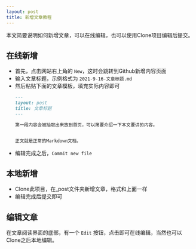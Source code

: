 ```yaml
---
layout: post
title: 新增文章教程
---
```


本文简要说明如何新增文章，可以在线编辑，也可以使用Clone项目编辑后提交。

## 在线新增

- 首先，点击网站右上角的 `New`，这时会跳转到Github新增内容页面
- 输入文章标题，示例格式为 `2021-9-16-文章标题.md`
- 然后粘贴下面的文章模板，填充实际内容即可
    ```markdown
    ---
    layout: post
    title: 文章标题
    ---

    第一段内容会被抽取出来放到首页，可以简要介绍一下本文要讲的内容。


    正文就是正常的Markdown文档。
    ```
- 编辑完成之后，`Commit new file`

## 本地新增

- Clone此项目，在_post文件夹新增文章，格式和上面一样
- 编辑完成后提交即可

## 编辑文章

在文章阅读界面的底部，有一个 `Edit` 按钮，点击即可在线编辑，当然也可以Clone之后本地编辑。
